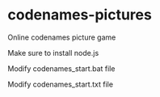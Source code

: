 # codenames-pictures
Online codenames picture game

Make sure to install node.js

Modify codenames_start.bat file

Modify codenames_start.txt file
